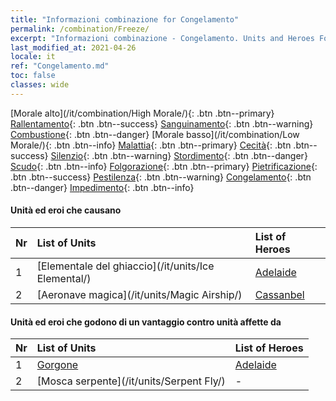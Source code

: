 ```yaml
---
title: "Informazioni combinazione for Congelamento"
permalink: /combination/Freeze/
excerpt: "Informazioni combinazione - Congelamento. Units and Heroes Formation."
last_modified_at: 2021-04-26
locale: it
ref: "Congelamento.md"
toc: false
classes: wide
---
```


  [Morale alto](/it/combination/High Morale/){: .btn .btn--primary} [Rallentamento](/it/combination/Slow/){: .btn .btn--success} [Sanguinamento](/it/combination/Bleeding/){: .btn .btn--warning} [Combustione](/it/combination/Burning/){: .btn .btn--danger} [Morale basso](/it/combination/Low Morale/){: .btn .btn--info} [Malattia](/it/combination/Disease/){: .btn .btn--primary} [Cecità](/it/combination/Blind/){: .btn .btn--success} [Silenzio](/it/combination/Silence/){: .btn .btn--warning} [Stordimento](/it/combination/Stun/){: .btn .btn--danger} [Scudo](/it/combination/Shield/){: .btn .btn--info} [Folgorazione](/it/combination/Static/){: .btn .btn--primary} [Pietrificazione](/it/combination/Petrify/){: .btn .btn--success} [Pestilenza](/it/combination/Plague/){: .btn .btn--warning} [Congelamento](/it/combination/Freeze/){: .btn .btn--danger} [Impedimento](/it/combination/Deterrence/){: .btn .btn--info} 


#### Unità ed eroi che causano <Congelamento>

  | Nr |  List of Units  | List of Heroes | 
  |:---|:----------------|:---------------| 
  | 1 | [Elementale del ghiaccio](/it/units/Ice Elemental/) | [Adelaide](/it/heroes/Adelaide/) |
  | 2 | [Aeronave magica](/it/units/Magic Airship/) | [Cassanbel](/it/heroes/Cassanbel/) |


#### Unità ed eroi che godono di un vantaggio contro unità affette da <Congelamento>

  | Nr |  List of Units  | List of Heroes | 
  |:---|:----------------|:---------------| 
  | 1 | [Gorgone](/it/units/Gorgon/) | [Adelaide](/it/heroes/Adelaide/) |
  | 2 | [Mosca serpente](/it/units/Serpent Fly/) | - |
